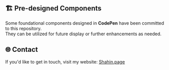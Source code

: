 ## 🏗️ Pre-designed Components  

Some foundational components designed in **CodePen** have been committed to this repository.  
They can be utilized for future display or further enhancements as needed.  


## 🌐 Contact  
If you'd like to get in touch, visit my website: [Shahin.page](https://shahin.page)
